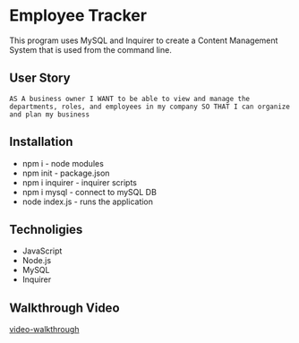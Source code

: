 # Employee Tracker
This program uses MySQL and Inquirer to create a Content Management System that is used from the command line. 

## User Story

``
AS A business owner
I WANT to be able to view and manage the departments, roles, and employees in my company
SO THAT I can organize and plan my business
``

## Installation
* npm i - node modules
* npm init - package.json
* npm i inquirer - inquirer scripts
* npm i mysql - connect to mySQL DB
* node index.js - runs the application

## Technoligies 
* JavaScript
* Node.js 
* MySQL
* Inquirer

## Walkthrough Video
[video-walkthrough](assets/employeetracker.gif)
